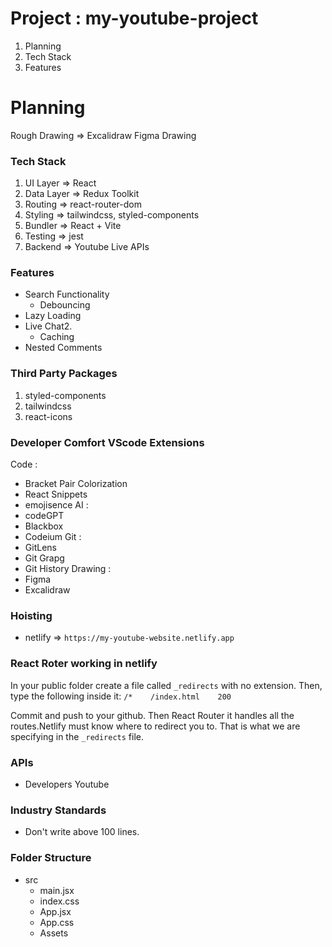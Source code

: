 # Project : my-youtube-project
1. Planning
2. Tech Stack
3. Features

# Planning
Rough Drawing => Excalidraw
Figma Drawing

### Tech Stack
1. UI Layer => React
2. Data Layer => Redux Toolkit
3. Routing => react-router-dom
4. Styling => tailwindcss, styled-components
5. Bundler => React + Vite
6. Testing => jest
7. Backend => Youtube Live APIs

### Features
* Search Functionality
    - Debouncing
* Lazy Loading 
* Live Chat2. 
    - Caching 
* Nested Comments 

### Third Party Packages
1. styled-components 
2. tailwindcss
3. react-icons

### Developer Comfort VScode Extensions
Code : 
   * Bracket Pair Colorization
   * React Snippets
   * emojisence
AI : 
   * codeGPT
   * Blackbox
   * Codeium
Git :
   * GitLens
   * Git Grapg
   * Git History 
Drawing :
   * Figma  
   * Excalidraw 

### Hoisting
* netlify => `https://my-youtube-website.netlify.app`

### React Roter working in netlify
In your public folder  create a file called `_redirects` with no extension. Then, type the following inside it:
`/*    /index.html    200`

Commit and push to your github. Then React Router it handles all the routes.Netlify must know where to redirect you to. That is what we are specifying in the `_redirects` file.


### APIs
* Developers Youtube

### Industry Standards 
* Don't write above 100 lines.

### Folder Structure
* src
   - main.jsx
   - index.css
   - App.jsx
   - App.css
   * Assets